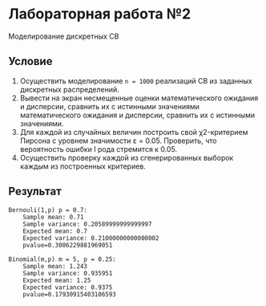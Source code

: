 # Лабораторная работа №2
Моделирование дискретных СВ
## Условие
1. Осуществить моделирование `n = 1000` реализаций СВ из заданных дискретных распределений.
2. Вывести на экран несмещенные оценки математического ожидания и дисперсии, сравнить их с истинными значениями математического ожидания и дисперсии, сравнить их с истинными значениями.
3. Для каждой из случайных величин построить свой χ2-критерием Пирсона с уровнем значимости  ε = 0.05. Проверить, что вероятность ошибки I рода стремится к 0.05.
4. Осуществить проверку каждой из сгенерированных выборок каждым из построенных критериев.
## Результат
``````
Bernouli(1,p) p = 0.7:
    Sample mean: 0.71
    Sample variance: 0.20589999999999997
    Expected mean: 0.7
    Expected variance: 0.21000000000000002
    pvalue=0.3006229881969051

Binomial(m,p) m = 5, p = 0.25:
    Sample mean: 1.243
    Sample variance: 0.935951
    Expected mean: 1.25
    Expected variance: 0.9375
    pvalue=0.17930915403106593
